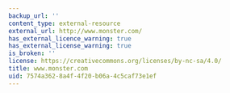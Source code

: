 ```yaml
---
backup_url: ''
content_type: external-resource
external_url: http://www.monster.com/
has_external_licence_warning: true
has_external_license_warning: true
is_broken: ''
license: https://creativecommons.org/licenses/by-nc-sa/4.0/
title: www.monster.com
uid: 7574a362-8a4f-4f20-b06a-4c5caf73e1ef
---
```

